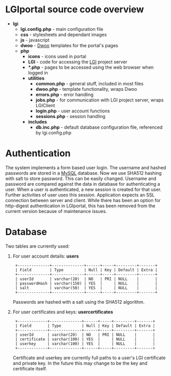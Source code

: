 LGIportal source code overview
==============================

* **lgi**
  * **lgi.config.php** - main configuration file
  * **css** - stylesheets and dependant images
  * **js** - javascript
  * **dwoo** - [Dwoo][] templates for the portal's pages
  * **php**
    * **icons** - icons used in portal
    * **LGI** - code for accessing the [LGI][] project server
    * **\*.php** - pages to be accessed using the web browser when logged in
    * **utilities** 
      * **common.php** - general stuff, included in most files
      * **dwoo.php** - template functionality, wraps Dwoo
      * **errors.php** - error handling
      * **jobs.php** - for communication with LGI project server, wraps LGIClient
      * **login.php** - user account functions
      * **sessions.php** - session handling
    * **includes**
      * **db.inc.php** - default database configuration file, referenced by
        lgi.config.php


Authentication
==============

The system implements a form based user login. The username and hashed
passwords are stored in a [MySQL][] database. Now we use SHA512 hashing with
salt to store password. This can be easily changed. Username and password are
compared against the data in database for authenticating a user. When a user is
authenticated, a new session is created for that user. Further activities of
user uses this session. Application expects an SSL connection between server
and client.
While there has been an option for http-digest authentication in LGIportal,
this has been removed from the current version because of maintenance issues.


Database
========

Two tables are currently used:

1. For user account details: **users**

        +--------------+--------------+------+-----+---------+-------+
        | Field        | Type         | Null | Key | Default | Extra |
        +--------------+--------------+------+-----+---------+-------+
        | userId       | varchar(20)  | NO   | PRI | NULL    |       | 
        | passwordHash | varchar(150) | YES  |     | NULL    |       | 
        | salt         | varchar(50)  | YES  |     | NULL    |       | 
        +--------------+--------------+------+-----+---------+-------+
   Passwords are hashed with a salt using the SHA512 algorithm.
     

2. For user certificates and keys: **usercertificates**

        +-------------+--------------+------+-----+---------+-------+
        | Field       | Type         | Null | Key | Default | Extra |
        +-------------+--------------+------+-----+---------+-------+
        | userId      | varchar(20)  | NO   | PRI | NULL    |       | 
        | certificate | varchar(100) | YES  |     | NULL    |       | 
        | userkey     | varchar(100) | YES  |     | NULL    |       | 
        +-------------+--------------+------+-----+---------+-------+
   Certificate and userkey are currently full paths to a user's LGI
   certificate and private key. In the future this may change to be
   the key and certificate itself.


[Dwoo]: http://www.dwoo.org/
[MySQL]: http://www.mysql.org/
[LGI]: http://gliteui.wks.gorlaeus.net/LGI/

